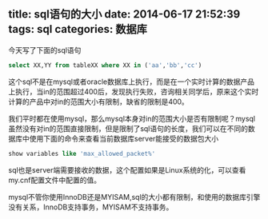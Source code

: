 title: sql语句的大小
date: 2014-06-17 21:52:39
tags: sql
categories: 数据库
---

今天写了下面的sql语句
```sql
select XX,YY from tableXX where XX in ('aa','bb','cc')
```

<!--more-->

这个sql不是在mysql或者oracle数据库上执行，而是在一个实时计算的数据产品上执行，当in的范围超过400后，发现执行失败，咨询相关同学后，原来这个实时计算的产品中对in的范围大小有限制，缺省的限制是400。

我们平时都在使用mysql，那么mysql本身对in的范围大小是否有限制呢？mysql虽然没有对in的范围直接限制，但是限制了sql语句的长度，我们可以在不同的数据库中使用下面的命令来查看当前数据库server能接受的数据包大小
```sql
show variables like 'max_allowed_packet%'
```
sql也是server端需要接收的数据，这个配置如果是Linux系统的化，可以查看my.cnf配置文件中配置的值。

mysql不管你使用InnoDB还是MYISAM,sql的大小都有限制，和使用的数据库引擎没有关系，InnoDB支持事务，MYISAM不支持事务。